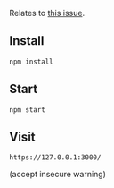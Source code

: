 Relates to [this issue](https://github.com/spdy-http2/node-spdy/issues/285).

## Install

```
npm install
```

## Start

```
npm start
```

## Visit

`https://127.0.0.1:3000/`

(accept insecure warning)
